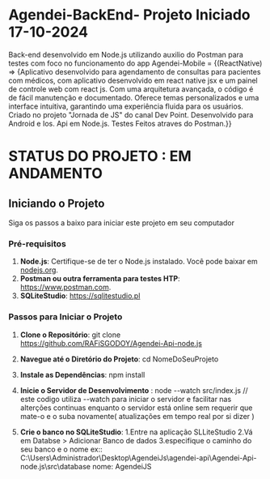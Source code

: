 # Agendei-BackEnd- Projeto Iniciado 17-10-2024

   Back-end desenvolvido em Node.js utilizando auxilio do Postman para testes com foco no funcionamento do app Agendei-Mobile = {(ReactNative) => {Aplicativo desenvolvido para agendamento de consultas para pacientes com médicos, com aplicativo desenvolvido em react native jsx e um painel de controle web com react js. Com uma arquitetura avançada, o código é de fácil manutenção e documentado. Oferece temas personalizados e    uma interface intuitiva, garantindo uma experiência fluida para os usuários. Criado no projeto "Jornada de JS" do canal Dev Point. Desenvolvido para Android e Ios. Api em Node.js. Testes Feitos atraves do Postman.}}

# STATUS DO PROJETO : EM ANDAMENTO

## Iniciando o Projeto
   Siga os passos a baixo para iniciar este projeto em seu computador
### Pré-requisitos

1. **Node.js**: Certifique-se de ter o Node.js instalado. Você pode baixar em [nodejs.org](https://nodejs.org/).
2. **Postman ou outra ferramenta para testes HTP**: https://www.postman.com.
3. **SQLiteStudio**: https://sqlitestudio.pl

### Passos para Iniciar o Projeto

1. **Clone o Repositório**:
    git clone https://github.com/RAFiSGODOY/Agendei-Api-node.js

2. **Navegue até o Diretório do Projeto**:
    cd NomeDoSeuProjeto

3. **Instale as Dependências**:
   npm install

4. **Inicie o Servidor de Desenvolvimento** :
   node --watch src/index.js // este codigo utiliza --watch para iniciar o servidor e facilitar nas alterções continuas enquanto o servidor está online sem requerir que mate-o e o suba novamente( atualizações em tempo real por si dizer )
   
5. **Crie o banco no SQLiteStudio**:
   1.Entre na aplicação SLLiteStudio
   2.Vá em Databse > Adicionar Banco de dados
   3.especifique o caminho do seu banco e o nome ex:: C:\Users\Administrador\Desktop\AgendeiJs\agendei-api\Agendei-Api-node.js\src\database nome: AgendeiJS
   

